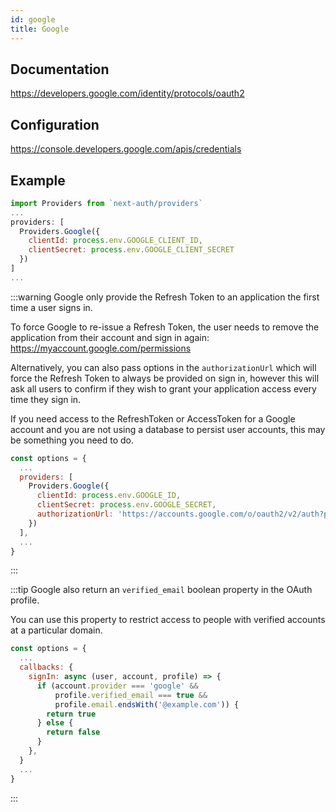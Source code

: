 ```yaml
---
id: google
title: Google
---
```


## Documentation

https://developers.google.com/identity/protocols/oauth2

## Configuration

https://console.developers.google.com/apis/credentials

## Example

```js
import Providers from `next-auth/providers`
...
providers: [
  Providers.Google({
    clientId: process.env.GOOGLE_CLIENT_ID,
    clientSecret: process.env.GOOGLE_CLIENT_SECRET
  })
]
...
```

:::warning
Google only provide the Refresh Token to an application the first time a user signs in.

To force Google to re-issue a Refresh Token, the user needs to remove the application from their account and sign in again:
https://myaccount.google.com/permissions

Alternatively, you can also pass options in the `authorizationUrl` which will force the Refresh Token to always be provided on sign in, however this will ask all users to confirm if they wish to grant your application access every time they sign in.

If you need access to the RefreshToken or AccessToken for a Google account and you are not using a database to persist user accounts, this may be something you need to do.

```js
const options = {
  ...
  providers: [
    Providers.Google({
      clientId: process.env.GOOGLE_ID,
      clientSecret: process.env.GOOGLE_SECRET,
      authorizationUrl: 'https://accounts.google.com/o/oauth2/v2/auth?prompt=consent&access_type=offline&response_type=code',
    })
  ],
  ...
}
```
:::

:::tip
Google also return an `verified_email` boolean property in the OAuth profile.

You can use this property to restrict access to people with verified accounts at a particular domain.

```js
const options = {
  ...
  callbacks: {
    signIn: async (user, account, profile) => {
      if (account.provider === 'google' &&
          profile.verified_email === true &&
          profile.email.endsWith('@example.com')) {
        return true
      } else {
        return false
      }
    },
  }
  ...
}
```
:::
